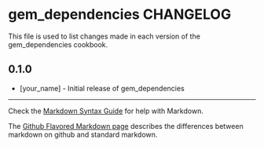 gem_dependencies CHANGELOG
==========================

This file is used to list changes made in each version of the gem_dependencies cookbook.

0.1.0
-----
- [your_name] - Initial release of gem_dependencies

- - -
Check the [Markdown Syntax Guide](http://daringfireball.net/projects/markdown/syntax) for help with Markdown.

The [Github Flavored Markdown page](http://github.github.com/github-flavored-markdown/) describes the differences between markdown on github and standard markdown.
